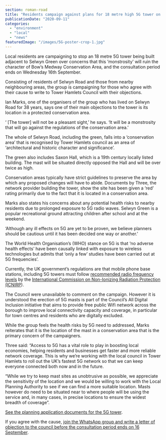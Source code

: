 ```yaml
---
section: roman-road
title: "Residents campaign against plans for 18 metre high 5G tower on Selwyn Road"
publicationDate: "2020-09-11"
categories: 
  - "environment"
  - "local"
  - "news"
featuredImage: "/images/5G-poster-crop-1.jpg"
---
```


Local residents are campaigning to stop an 18 metre 5G tower being built adjacent to Selwyn Green over concerns that this ‘monstrosity’ will ruin the character of Bow’s Medway Conservation Area, and the consultation period ends on Wednesday 16th September.

Consisting of residents of Selwyn Road and those from nearby neighbouring areas, the group is campaigning for those who agree with their cause to write to Tower Hamlets Council with their objections. 

Ian Marks, one of the organisers of the group who has lived on Selwyn Road for 38 years, says one of their main objections to the tower is its location in a protected conservation area. 

‘ \[The tower\] will not be a pleasant sight,’ he says. ‘It will be a monstrosity that will go against the regulations of the conservation area.’ 

The whole of Selwyn Road, including the green, falls into a ‘conservation area’ that is recognised by Tower Hamlets council as an area of ‘architectural and historic character and significance’. 

The green also includes Saxon Hall, which is a 19th century locally listed building. The mast will be situated directly opposed the Hall and will be over twice as high.

Conservation areas typically have strict guidelines to preserve the area by which any proposed changes will have to abide. Documents by Three, the network provider building the tower, show the site has been given a ‘red’ rating primarily due to the fact that it is located in a conservation area. 

Marks also states his concerns about any potential health risks to nearby residents due to prolonged exposure to 5G radio waves. Selwyn Green is a popular recreational ground attracting children after school and at the weekend.

‘Although any ill effects on 5G are yet to be proven, we believe planners should be cautious until it has been decided one way or another.’

The World Health Organisation’s (WHO) stance on 5G is that ‘no adverse health effects’ have been causally linked with exposure to wireless technologies but admits that ‘only a few’ studies have been carried out at 5G frequencies’.

Currently, the UK government’s regulations are that mobile phone base stations, including 5G towers must follow [recommended radio frequency levels](https://www.gov.uk/government/publications/5g-technologies-radio-waves-and-health/5g-technologies-radio-waves-and-health) by the [International Commission on Non-Ionizing Radiation Protection (ICNIRP](https://www.icnirp.org/en/frequencies/radiofrequency/index.html)).

The Council were unavailable to comment on the campaign. However it is understood the erection of 5G masts is part of the Council’s All Digital Inclusion initiative that aims to provide free public Wifi network across the borough to improve local connectivity capacity and coverage, in particular for town centres and residents who are digitally excluded.

While the group feels the health risks by 5G need to addressed, Marks reiterates that it is the location of the mast in a conservation area that is the primary concern of the campaigners.

Three said: “Access to 5G has a vital role to play in boosting local economies, helping residents and businesses get faster and more reliable network coverage. This is why we’re working with the local council in Tower Hamlets to roll out the UK’s fastest 5G network so that we can keep everyone connected both now and in the future. 

“While we try to keep mast sites as unobtrusive as possible, we appreciate the sensitivity of the location and we would be willing to work with the Local Planning Authority to see if we can find a more suitable location. Masts however do need to be situated near to where people will be using the service and, in many cases, in precise locations to ensure the widest breadth of coverage”.

[See the planning application documents for the 5G tower](https://development.towerhamlets.gov.uk/online-applications/applicationDetails.do?activeTab=documents&keyVal=DCAPR_132672).

If you agree with the cause, [join the WhatsApp group and write a letter of objection to the council before the consultation period ends on 16 September](https://romanroadlondon.us3.list-manage.com/track/click?u=d7da3e51c90f3b2ce7dc706b9&id=4fc35875aa&e=6d86527b8e).
